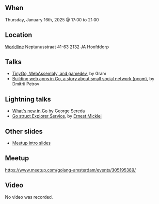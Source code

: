 When
----
Thursday, January 16th, 2025 @ 17:00 to 21:00

Location
--------
[Worldline](https://www.worldline.com/)
Neptunusstraat 41-63
2132 JA Hoofddorp

Talks
-----
- [TinyGo, WebAssembly, and gamedev](todo.pdf), by Gram
- [Building web apps in Go, a story about small social network (pcom)](todo.pdf), by Dmitrii Petrov

Lightning talks
--------------
- [What's new in Go](todo.pdf) by George Sereda
- [Go struct Explorer Service](todo.pdf), by [Ernest Micklei](https://github.com/emicklei)

Other slides
------------
* [Meetup intro slides](intro-slides.pdf)

Meetup
------
https://www.meetup.com/golang-amsterdam/events/305195389/

Video
-----
No video was recorded.
